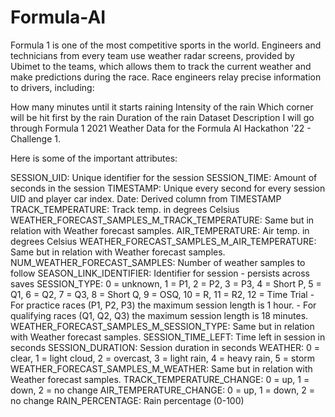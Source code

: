 # Formula-AI
Formula 1 is one of the most competitive sports in the world. Engineers and technicians from every team use weather radar screens, provided by Ubimet to the teams, which allows them to track the current weather and make predictions during the race. Race engineers relay precise information to drivers, including:

How many minutes until it starts raining
Intensity of the rain
Which corner will be hit first by the rain
Duration of the rain
Dataset Description
I will go through Formula 1 2021 Weather Data for the Formula AI Hackathon '22 - Challenge 1.

Here is some of the important attributes:

SESSION_UID: Unique identifier for the session
SESSION_TIME: Amount of seconds in the session
TIMESTAMP: Unique every second for every session UID and player car index.
Date: Derived column from TIMESTAMP
TRACK_TEMPERATURE: Track temp. in degrees Celsius
WEATHER_FORECAST_SAMPLES_M_TRACK_TEMPERATURE: Same but in relation with Weather forecast samples.
AIR_TEMPERATURE: Air temp. in degrees Celsius
WEATHER_FORECAST_SAMPLES_M_AIR_TEMPERATURE: Same but in relation with Weather forecast samples.
NUM_WEATHER_FORECAST_SAMPLES: Number of weather samples to follow
SEASON_LINK_IDENTIFIER: Identifier for session - persists across saves
SESSION_TYPE: 0 = unknown,
          1 = P1,
          2 = P2,
          3 = P3,
          4 = Short P,
          5 = Q1,
          6 = Q2,
          7 = Q3,
          8 = Short Q,
          9 = OSQ,
          10 = R,
          11 = R2,
          12 = Time Trial
          - For practice races (P1, P2, P3) the maximum session length is 1 hour.
          - For qualifying races (Q1, Q2, Q3) the maximum session length is 18 minutes.
WEATHER_FORECAST_SAMPLES_M_SESSION_TYPE: Same but in relation with Weather forecast samples.
SESSION_TIME_LEFT: Time left in session in seconds
SESSION_DURATION: Session duration in seconds
WEATHER: 0 = clear,
     1 = light cloud,
     2 = overcast,
     3 = light rain,
     4 = heavy rain,
     5 = storm
WEATHER_FORECAST_SAMPLES_M_WEATHER: Same but in relation with Weather forecast samples.
TRACK_TEMPERATURE_CHANGE: 0 = up, 1 = down, 2 = no change
AIR_TEMPERATURE_CHANGE: 0 = up, 1 = down, 2 = no change
RAIN_PERCENTAGE: Rain percentage (0-100)

